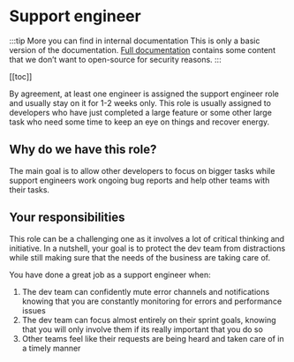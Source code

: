 # Support engineer

:::tip More you can find in internal documentation
This is only a basic version of the documentation.
[Full documentation](https://docs.information-architecture.org/workflows/support-engineer.md) contains some content that we don’t want to open-source for security reasons.
:::

[[toc]]

By agreement, at least one engineer is assigned the support engineer role and usually stay on it for 1-2 weeks only.
This role is usually assigned to developers who have just completed
a large feature or some other large task who need some time to keep an eye on things and recover energy.

## Why do we have this role?

The main goal is to allow other developers to focus on bigger tasks while support engineers work ongoing bug reports
and help other teams with their tasks.

## Your responsibilities

This role can be a challenging one as it involves a lot of critical thinking and initiative.
In a nutshell, your goal is to protect the dev team from distractions while still making sure
that the needs of the business are taking care of.

You have done a great job as a support engineer when:

1. The dev team can confidently mute error channels and notifications knowing that you are constantly monitoring for errors and performance issues
2. The dev team can focus almost entirely on their sprint goals, knowing that you will only involve them if its really important that you do so
3. Other teams feel like their requests are being heard and taken care of in a timely manner
